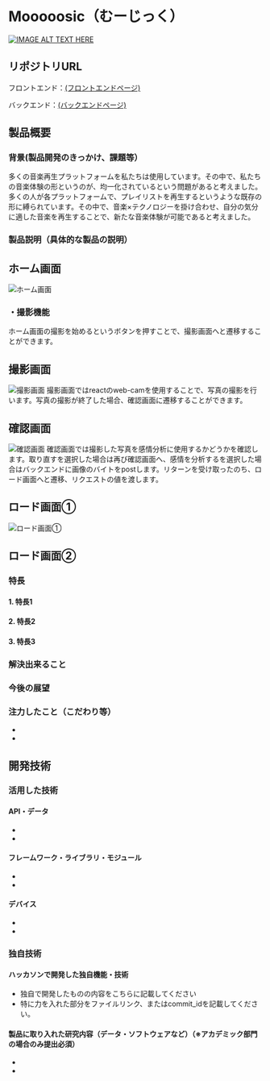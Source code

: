# Mooooosic（むーじっく）

[![IMAGE ALT TEXT HERE](https://jphacks.com/wp-content/uploads/2023/07/JPHACKS2023_ogp.png)](https://www.youtube.com/watch?v=yYRQEdfGjEg)

## リポジトリURL
フロントエンド：[(フロントエンドページ)](https://github.com/mooooosic/SubmitFrontend)

バックエンド：[(バックエンドページ)](https://github.com/mooooosic/SubmitBackend)
## 製品概要
### 背景(製品開発のきっかけ、課題等）
多くの音楽再生プラットフォームを私たちは使用しています。その中で、私たちの音楽体験の形というのが、均一化されているという問題があると考えました。多くの人が各プラットフォームで、プレイリストを再生するというような既存の形に縛られています。その中で、音楽×テクノロジーを掛け合わせ、自分の気分に適した音楽を再生することで、新たな音楽体験が可能であると考えました。
### 製品説明（具体的な製品の説明）
## ホーム画面
![ホーム画面](https://github.com/jphacks/SP_2301/assets/115796549/ef24b7b8-f716-4c4a-b92d-883c1958a655)
### ・撮影機能
ホーム画面の撮影を始めるというボタンを押すことで、撮影画面へと遷移することができます。
## 撮影画面
![撮影画面](https://github.com/jphacks/SP_2301/assets/115796549/2f279219-c518-4fad-ae8e-a80e4641f360)
撮影画面ではreactのweb-camを使用することで、写真の撮影を行います。写真の撮影が終了した場合、確認画面に遷移することができます。
## 確認画面
![確認画面](https://github.com/jphacks/SP_2301/assets/115796549/498d9e70-4d60-4044-b550-a63494f12858)
確認画面では撮影した写真を感情分析に使用するかどうかを確認します。取り直すを選択した場合は再び確認画面へ、感情を分析するを選択した場合はバックエンドに画像のバイトをpostします。リターンを受け取ったのち、ロード画面へと遷移、リクエストの値を渡します。
## ロード画面①
![ロード画面①](https://github.com/jphacks/SP_2301/assets/115796549/9c6fba75-7c83-41ac-9bc9-6c37a9cfaa6c)
## ロード画面②


### 特長
#### 1. 特長1
#### 2. 特長2
#### 3. 特長3

### 解決出来ること
### 今後の展望
### 注力したこと（こだわり等）
* 
* 

## 開発技術
### 活用した技術
#### API・データ
* 
* 

#### フレームワーク・ライブラリ・モジュール
* 
* 

#### デバイス
* 
* 

### 独自技術
#### ハッカソンで開発した独自機能・技術
* 独自で開発したものの内容をこちらに記載してください
* 特に力を入れた部分をファイルリンク、またはcommit_idを記載してください。

#### 製品に取り入れた研究内容（データ・ソフトウェアなど）（※アカデミック部門の場合のみ提出必須）
* 
* 
